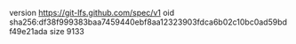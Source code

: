version https://git-lfs.github.com/spec/v1
oid sha256:df38f999383baa7459440ebf8aa12323903fdca6b02c10bc0ad59bdf49e21ada
size 9133
